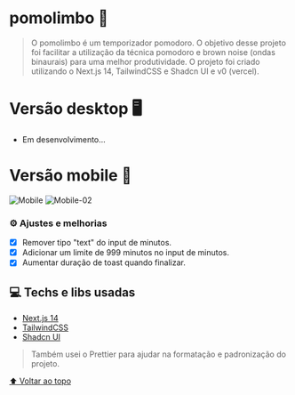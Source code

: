 # pomolimbo 🔔

> O pomolimbo é um temporizador pomodoro. O objetivo desse projeto foi facilitar a utilização da técnica pomodoro e brown noise (ondas binaurais) para uma melhor produtividade. O projeto foi criado utilizando o Next.js 14, TailwindCSS e Shadcn UI e v0 (vercel).

# Versão desktop 🖥

- Em desenvolvimento...

# Versão mobile 📱

![Mobile](https://i.imgur.com/N0hqmDS.png)
![Mobile-02](https://i.imgur.com/Yw30hb6.png)

### ⚙ Ajustes e melhorias

- [x] Remover tipo "text" do input de minutos.
- [x] Adicionar um limite de 999 minutos no input de minutos.
- [x] Aumentar duração de toast quando finalizar.

## 💻 Techs e libs usadas

- [Next.js 14](https://nextjs.org/)
- [TailwindCSS](https://tailwindcss.com/)
- [Shadcn UI](https://ui.shadcn.com/)

> Também usei o Prettier para ajudar na formatação e padronização do projeto.

[⬆ Voltar ao topo](#pomolimbo)<br>
